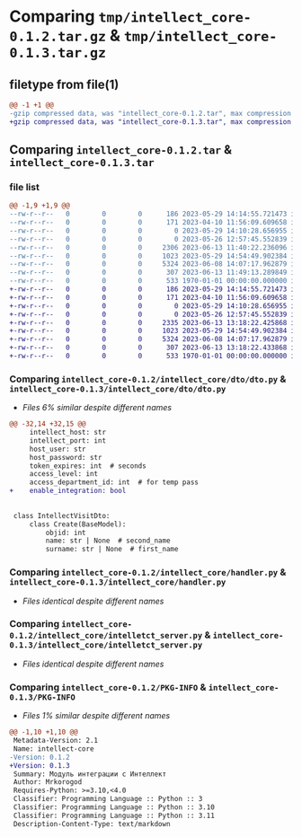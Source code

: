 # Comparing `tmp/intellect_core-0.1.2.tar.gz` & `tmp/intellect_core-0.1.3.tar.gz`

## filetype from file(1)

```diff
@@ -1 +1 @@
-gzip compressed data, was "intellect_core-0.1.2.tar", max compression
+gzip compressed data, was "intellect_core-0.1.3.tar", max compression
```

## Comparing `intellect_core-0.1.2.tar` & `intellect_core-0.1.3.tar`

### file list

```diff
@@ -1,9 +1,9 @@
--rw-r--r--   0        0        0      186 2023-05-29 14:14:55.721473 intellect_core-0.1.2/LICENSE
--rw-r--r--   0        0        0      171 2023-04-10 11:56:09.609658 intellect_core-0.1.2/README.md
--rw-r--r--   0        0        0        0 2023-05-29 14:10:28.656955 intellect_core-0.1.2/intellect_core/__init__.py
--rw-r--r--   0        0        0        0 2023-05-26 12:57:45.552839 intellect_core-0.1.2/intellect_core/dto/__init__.py
--rw-r--r--   0        0        0     2306 2023-06-13 11:40:22.236096 intellect_core-0.1.2/intellect_core/dto/dto.py
--rw-r--r--   0        0        0     1023 2023-05-29 14:54:49.902384 intellect_core-0.1.2/intellect_core/handler.py
--rw-r--r--   0        0        0     5324 2023-06-08 14:07:17.962879 intellect_core-0.1.2/intellect_core/intelletct_server.py
--rw-r--r--   0        0        0      307 2023-06-13 11:49:13.289849 intellect_core-0.1.2/pyproject.toml
--rw-r--r--   0        0        0      533 1970-01-01 00:00:00.000000 intellect_core-0.1.2/PKG-INFO
+-rw-r--r--   0        0        0      186 2023-05-29 14:14:55.721473 intellect_core-0.1.3/LICENSE
+-rw-r--r--   0        0        0      171 2023-04-10 11:56:09.609658 intellect_core-0.1.3/README.md
+-rw-r--r--   0        0        0        0 2023-05-29 14:10:28.656955 intellect_core-0.1.3/intellect_core/__init__.py
+-rw-r--r--   0        0        0        0 2023-05-26 12:57:45.552839 intellect_core-0.1.3/intellect_core/dto/__init__.py
+-rw-r--r--   0        0        0     2335 2023-06-13 13:18:22.425868 intellect_core-0.1.3/intellect_core/dto/dto.py
+-rw-r--r--   0        0        0     1023 2023-05-29 14:54:49.902384 intellect_core-0.1.3/intellect_core/handler.py
+-rw-r--r--   0        0        0     5324 2023-06-08 14:07:17.962879 intellect_core-0.1.3/intellect_core/intelletct_server.py
+-rw-r--r--   0        0        0      307 2023-06-13 13:18:22.433868 intellect_core-0.1.3/pyproject.toml
+-rw-r--r--   0        0        0      533 1970-01-01 00:00:00.000000 intellect_core-0.1.3/PKG-INFO
```

### Comparing `intellect_core-0.1.2/intellect_core/dto/dto.py` & `intellect_core-0.1.3/intellect_core/dto/dto.py`

 * *Files 6% similar despite different names*

```diff
@@ -32,14 +32,15 @@
     intellect_host: str
     intellect_port: int
     host_user: str
     host_password: str
     token_expires: int  # seconds
     access_level: int
     access_department_id: int  # for temp pass
+    enable_integration: bool
 
 
 class IntellectVisitDto:
     class Create(BaseModel):
         objid: int
         name: str | None  # second_name
         surname: str | None  # first_name
```

### Comparing `intellect_core-0.1.2/intellect_core/handler.py` & `intellect_core-0.1.3/intellect_core/handler.py`

 * *Files identical despite different names*

### Comparing `intellect_core-0.1.2/intellect_core/intelletct_server.py` & `intellect_core-0.1.3/intellect_core/intelletct_server.py`

 * *Files identical despite different names*

### Comparing `intellect_core-0.1.2/PKG-INFO` & `intellect_core-0.1.3/PKG-INFO`

 * *Files 1% similar despite different names*

```diff
@@ -1,10 +1,10 @@
 Metadata-Version: 2.1
 Name: intellect-core
-Version: 0.1.2
+Version: 0.1.3
 Summary: Модуль интеграции с Интеллект
 Author: Mrkorogod
 Requires-Python: >=3.10,<4.0
 Classifier: Programming Language :: Python :: 3
 Classifier: Programming Language :: Python :: 3.10
 Classifier: Programming Language :: Python :: 3.11
 Description-Content-Type: text/markdown
```

